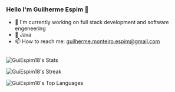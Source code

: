 ### Hello I'm Guilherme Espim 👋

<!--
**GuiEspim18/GuiEspim18** is a ✨ _special_ ✨ repository because its `README.md` (this file) appears on your GitHub profile.

Here are some ideas to get you started:

- 🔭 I’m currently working on ...
- 🌱 I’m currently learning ...
- 👯 I’m looking to collaborate on ...
- 🤔 I’m looking for help with ...
- 💬 Ask me about ...
- 📫 How to reach me: ...
- 😄 Pronouns: ...
- ⚡ Fun fact: ...
-->

- 🔭 I'm currently working on full stack development and software engeneering
- 🌱 Java
- 📫 How to reach me: guilherme.monteiro.espim@gmail.com

<div style="display: flex;">

</div>

![GuiEspim18's Stats](https://github-readme-stats.vercel.app/api?username=GuiEspim18&theme=vue-dark&show_icons=true&hide_border=true&count_private=true)

![GuiEspim18's Streak](https://github-readme-streak-stats.herokuapp.com/?user=GuiEspim18&theme=vue-dark&hide_border=true)

![GuiEspim18's Top Languages](https://github-readme-stats.vercel.app/api/top-langs/?username=GuiEspim18&theme=vue-dark&show_icons=true&hide_border=true&layout=compact)
